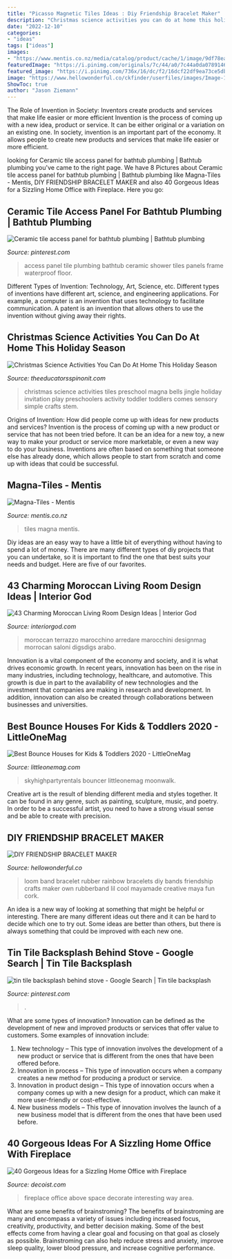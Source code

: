```yaml
---
title: "Picasso Magnetic Tiles Ideas : Diy Friendship Bracelet Maker"
description: "Christmas science activities you can do at home this holiday season"
date: "2022-12-10"
categories:
- "ideas"
tags: ["ideas"]
images:
- "https://www.mentis.co.nz/media/catalog/product/cache/1/image/9df78eab33525d08d6e5fb8d27136e95/0/2/02132_1-600x472.jpg"
featuredImage: "https://i.pinimg.com/originals/7c/44/a0/7c44a0da0789146f0db489a78390862f.jpg"
featured_image: "https://i.pinimg.com/736x/16/dc/f2/16dcf22df9ea73ce5dbe6f7cd645cec5.jpg"
image: "https://www.hellowonderful.co/ckfinder/userfiles/images/Image-1.jpg"
ShowToc: true
author: "Jason Ziemann"
---
```



The Role of Invention in Society: Inventors create products and services that make life easier or more efficient
Invention is the process of coming up with a new idea, product or service. It can be either original or a variation on an existing one. In society, invention is an important part of the economy. It allows people to create new products and services that make life easier or more efficient.

	

		
looking for Ceramic tile access panel for bathtub plumbing | Bathtub plumbing you've came to the right page. We have 8 Pictures about Ceramic tile access panel for bathtub plumbing | Bathtub plumbing like Magna-Tiles - Mentis, DIY FRIENDSHIP BRACELET MAKER and also 40 Gorgeous Ideas for a Sizzling Home Office with Fireplace. Here you go:
		
    
## Ceramic Tile Access Panel For Bathtub Plumbing | Bathtub Plumbing

<img loading=lazy src="https://i.pinimg.com/originals/7c/44/a0/7c44a0da0789146f0db489a78390862f.jpg" onerror="this.onerror=null;this.src='https://tse2.mm.bing.net/th?id=OIP.TxRpX4DDY1cKx4vWGPd-gwHaFj&amp;pid=15.1';" alt="Ceramic tile access panel for bathtub plumbing | Bathtub plumbing">

_Source: pinterest.com_

>access panel tile plumbing bathtub ceramic shower tiles panels frame waterproof floor. 

	

Different Types of Invention: Technology, Art, Science, etc.
Different types of inventions have different art, science, and engineering applications. For example, a computer is an invention that uses technology to facilitate communication. A patent is an invention that allows others to use the invention without giving away their rights.

    
## Christmas Science Activities You Can Do At Home This Holiday Season

<img loading=lazy src="http://theeducatorsspinonit.com/wp-content/uploads/2014/12/christmas-science-magna-tiles-jingle-bells-toddler-preschool-invitation-to-play.jpg" onerror="this.onerror=null;this.src='https://tse3.mm.bing.net/th?id=OIP.p4pWaMQNeVE2BNmxwOVEVQHaKi&amp;pid=15.1';" alt="Christmas Science Activities You Can Do At Home This Holiday Season">

_Source: theeducatorsspinonit.com_

>christmas science activities tiles preschool magna bells jingle holiday invitation play preschoolers activity toddler toddlers comes sensory simple crafts stem. 

	

Origins of Invention: How did people come up with ideas for new products and services?
Invention is the process of coming up with a new product or service that has not been tried before. It can be an idea for a new toy, a new way to make your product or service more marketable, or even a new way to do your business. Inventions are often based on something that someone else has already done, which allows people to start from scratch and come up with ideas that could be successful.

    
## Magna-Tiles - Mentis

<img loading=lazy src="https://www.mentis.co.nz/media/catalog/product/cache/1/image/9df78eab33525d08d6e5fb8d27136e95/0/2/02132_1-600x472.jpg" onerror="this.onerror=null;this.src='https://tse2.mm.bing.net/th?id=OIP.gLxMFg3dZSWjGfQZQ6fikgHaF0&amp;pid=15.1';" alt="Magna-Tiles - Mentis">

_Source: mentis.co.nz_

>tiles magna mentis. 

	

Diy ideas are an easy way to have a little bit of everything without having to spend a lot of money. There are many different types of diy projects that you can undertake, so it is important to find the one that best suits your needs and budget. Here are five of our favorites.

    
## 43 Charming Moroccan Living Room Design Ideas | Interior God

<img loading=lazy src="https://interiorgod.com/wp-content/uploads/2016/05/moroccan-living-room-ideas.jpg" onerror="this.onerror=null;this.src='https://tse3.mm.bing.net/th?id=OIP.ZneL6_Hs7qB1pPbpQy333AHaLD&amp;pid=15.1';" alt="43 Charming Moroccan Living Room Design Ideas | Interior God">

_Source: interiorgod.com_

>moroccan terrazzo marocchino arredare marocchini designmag morrocan saloni digsdigs arabo. 

	

Innovation is a vital component of the economy and society, and it is what drives economic growth. In recent years, innovation has been on the rise in many industries, including technology, healthcare, and automotive. This growth is due in part to the availability of new technologies and the investment that companies are making in research and development. In addition, innovation can also be created through collaborations between businesses and universities.

    
## Best Bounce Houses For Kids &amp; Toddlers 2020 - LittleOneMag

<img loading=lazy src="https://littleonemag.com/wp-content/uploads/2020/03/Bounce-Houses-for-Kids-and-Toddlers.jpg" onerror="this.onerror=null;this.src='https://tse2.mm.bing.net/th?id=OIP.jR52O2zeVlxyXmF5BsYlJwHaFV&amp;pid=15.1';" alt="Best Bounce Houses for Kids &amp; Toddlers 2020 - LittleOneMag">

_Source: littleonemag.com_

>skyhighpartyrentals bouncer littleonemag moonwalk. 

	

Creative art is the result of blending different media and styles together. It can be found in any genre, such as painting, sculpture, music, and poetry. In order to be a successful artist, you need to have a strong visual sense and be able to create with precision.

    
## DIY FRIENDSHIP BRACELET MAKER

<img loading=lazy src="https://www.hellowonderful.co/ckfinder/userfiles/images/Image-1.jpg" onerror="this.onerror=null;this.src='https://tse1.mm.bing.net/th?id=OIP.8NwQnVFKR3dShfjzDHeaIgHaJ4&amp;pid=15.1';" alt="DIY FRIENDSHIP BRACELET MAKER">

_Source: hellowonderful.co_

>loom band bracelet rubber rainbow bracelets diy bands friendship crafts maker own rubberband lil cool mayamade creative maya fun cork. 

	

An idea is a new way of looking at something that might be helpful or interesting. There are many different ideas out there and it can be hard to decide which one to try out. Some ideas are better than others, but there is always something that could be improved with each new one.

    
## Tin Tile Backsplash Behind Stove - Google Search | Tin Tile Backsplash

<img loading=lazy src="https://i.pinimg.com/736x/16/dc/f2/16dcf22df9ea73ce5dbe6f7cd645cec5.jpg" onerror="this.onerror=null;this.src='https://tse4.mm.bing.net/th?id=OIP.izwb7-3Oec-ukJijouXBiAHaNK&amp;pid=15.1';" alt="tin tile backsplash behind stove - Google Search | Tin tile backsplash">

_Source: pinterest.com_

>. 

	

What are some types of innovation?
Innovation can be defined as the development of new and improved products or services that offer value to customers. Some examples of innovation include: 
1. New technology – This type of innovation involves the development of a new product or service that is different from the ones that have been offered before.
2. Innovation in process – This type of innovation occurs when a company creates a new method for producing a product or service.
3. Innovation in product design – This type of innovation occurs when a company comes up with a new design for a product, which can make it more user-friendly or cost-effective.
4. New business models – This type of innovation involves the launch of a new business model that is different from the ones that have been used before.

    
## 40 Gorgeous Ideas For A Sizzling Home Office With Fireplace

<img loading=lazy src="https://cdn.decoist.com/wp-content/uploads/2015/08/An-interesting-way-to-decorate-the-space-above-office-fireplace.jpg" onerror="this.onerror=null;this.src='https://tse2.mm.bing.net/th?id=OIP.N1PE5Gx064vef0oPsx_tlgHaLH&amp;pid=15.1';" alt="40 Gorgeous Ideas for a Sizzling Home Office with Fireplace">

_Source: decoist.com_

>fireplace office above space decorate interesting way area. 

	

What are some benefits of brainstroming?
The benefits of brainstroming are many and encompass a variety of issues including increased focus, creativity, productivity, and better decision making. Some of the best effects come from having a clear goal and focusing on that goal as closely as possible. Brainstroming can also help reduce stress and anxiety, improve sleep quality, lower blood pressure, and increase cognitive performance.

